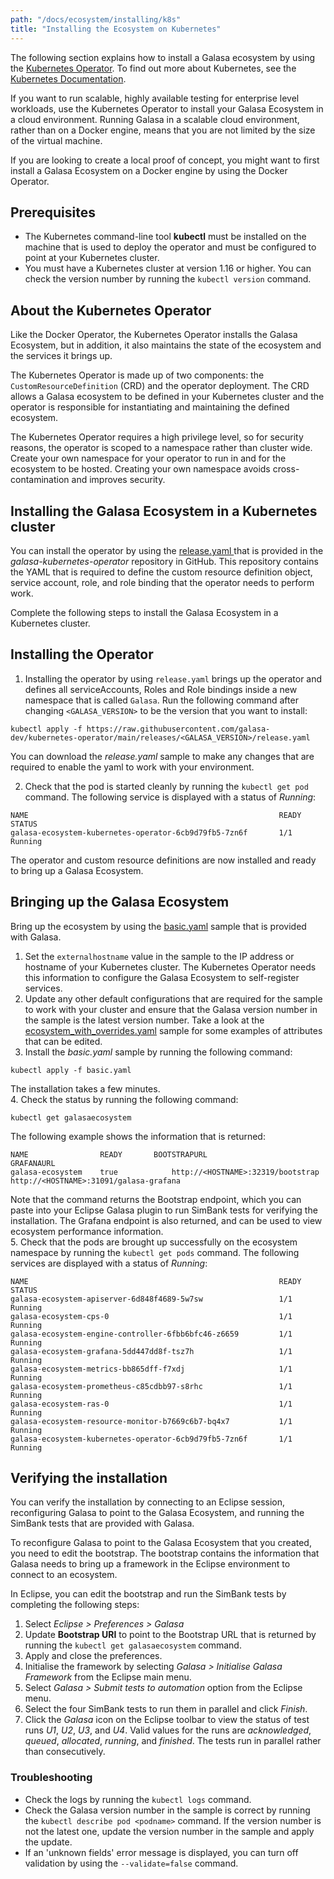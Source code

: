 ```yaml
---
path: "/docs/ecosystem/installing/k8s"
title: "Installing the Ecosystem on Kubernetes"
---
```


The following section explains how to install a Galasa ecosystem by using the <a href="https://github.com/galasa-dev/kubernetes-operator" target="_blank"> Kubernetes Operator</a>. To find out more about Kubernetes, see the <a href=https://kubernetes.io/docs/home/ target="_blank"> Kubernetes Documentation</a>.

If you want to run scalable, highly available testing for enterprise level workloads, use the Kubernetes Operator to install your Galasa Ecosystem in a cloud environment. Running Galasa in a scalable cloud environment, rather than on a Docker engine, means that you are not limited by the size of the virtual machine.

If you are looking to create a local proof of concept, you might want to first install a Galasa Ecosystem on a Docker engine by using the Docker Operator.

## Prerequisites

- The Kubernetes command-line tool **kubectl** must be installed on the machine that is used to deploy the operator and must be configured to point at your Kubernetes cluster. 
- You must have a Kubernetes cluster at version 1.16 or higher. You can check the version number by running the ```kubectl version``` command.  

## About the Kubernetes Operator 

Like the Docker Operator, the Kubernetes Operator installs the Galasa Ecosystem, but in addition, it also maintains the state of the ecosystem and the services it brings up. 

The Kubernetes Operator is made up of two components: the ```CustomResourceDefinition``` (CRD) and the operator deployment. The CRD allows a Galasa ecosystem to be defined in your Kubernetes cluster and the operator is responsible for instantiating and maintaining the defined ecosystem. 

The Kubernetes Operator requires a high privilege level, so for security reasons, the  operator is scoped to a namespace rather than cluster wide. Create your own namespace for your operator to run in and for the ecosystem to be hosted. Creating your own namespace avoids cross-contamination and improves security. 

## Installing the Galasa Ecosystem in a Kubernetes cluster 

You can install the operator by using the <a href=https://github.com/galasa-dev/kubernetes-operator/tree/main/releases target="_blank">release.yaml </a> that is provided in the *galasa-kubernetes-operator* repository in GitHub. This repository contains the YAML that is required to define the custom resource definition object, service account, role, and role binding that the operator needs to perform work.

Complete the following steps to install the Galasa Ecosystem in a Kubernetes cluster. 

## Installing the Operator

1. Installing the operator by using ```release.yaml``` brings up the operator and defines all serviceAccounts, Roles and Role bindings inside a new namespace that is called `Galasa`. Run the following command after changing ```<GALASA_VERSION>``` to be the version that you want to install: 
```
kubectl apply -f https://raw.githubusercontent.com/galasa-dev/kubernetes-operator/main/releases/<GALASA_VERSION>/release.yaml
```
You can download the _release.yaml_ sample to make any changes that are required to enable the yaml to work with your environment. 

2. Check that the pod is started cleanly by running the ```kubectl get pod``` command. The following service is displayed with a status of *Running*:
```
NAME                                                        READY   STATUS    
galasa-ecosystem-kubernetes-operator-6cb9d79fb5-7zn6f       1/1     Running   
```
The operator and custom resource definitions are now installed and ready to bring up a Galasa Ecosystem. 

## Bringing up the Galasa Ecosystem

Bring up the ecosystem by using the <a href=https://github.com/galasa-dev/kubernetes-operator/examples/basic.yaml target="_blank">basic.yaml</a> sample that is provided with Galasa.

1. Set the ```externalhostname``` value in the sample to the IP address or hostname of your Kubernetes cluster. The Kubernetes Operator needs this information to configure the Galasa Ecosystem to self-register services. 
2. Update any other default configurations that are required for the sample to work with your cluster and ensure that the Galasa version number in the sample is the latest version number. Take a look at the <a href=https://github.com/galasa-dev/kubernetes-operator/examples/basic.yaml target="_blank"> ecosystem_with_overrides.yaml</a> sample for some examples of attributes that can be edited.
3. Install the *basic.yaml* sample by running the following command:
```
kubectl apply -f basic.yaml
```
The installation takes a few minutes.<br>
4. Check the status by running the following command:
```
kubectl get galasaecosystem
```
The following example shows the information that is returned: 
```
NAME 				READY		BOOTSTRAPURL							GRAFANAURL
galasa-ecosystem 	true 			http://<HOSTNAME>:32319/bootstrap       http://<HOSTNAME>:31091/galasa-grafana
```
Note that the command returns the Bootstrap endpoint, which you can paste into your Eclipse Galasa plugin to run SimBank tests for verifying the installation. The Grafana endpoint is also returned, and can be used to view ecosystem performance information.<br>
5. Check that the pods are brought up successfully on the ecosystem namespace by running the ```kubectl get pods``` command. The following services are displayed with a status of *Running*:
```
NAME                                                        READY   STATUS    
galasa-ecosystem-apiserver-6d848f4689-5w7sw                 1/1     Running   
galasa-ecosystem-cps-0                                      1/1     Running   
galasa-ecosystem-engine-controller-6fbb6bfc46-z6659         1/1     Running   
galasa-ecosystem-grafana-5dd447dd8f-tsz7h                   1/1     Running   
galasa-ecosystem-metrics-bb865dff-f7xdj                     1/1     Running   
galasa-ecosystem-prometheus-c85cdbb97-s8rhc                 1/1     Running   
galasa-ecosystem-ras-0                                      1/1     Running   
galasa-ecosystem-resource-monitor-b7669c6b7-bq4x7           1/1     Running
galasa-ecosystem-kubernetes-operator-6cb9d79fb5-7zn6f       1/1     Running   
```

## Verifying the installation

You can verify the installation by connecting to an Eclipse session, reconfiguring Galasa to point to the Galasa Ecosystem, and running the SimBank tests that are provided with Galasa. 

To reconfigure Galasa to point to the Galasa Ecosystem that you created, you need to edit the bootstrap. The bootstrap contains the information that Galasa needs to bring up a framework in the Eclipse environment to connect to an ecosystem.  

In Eclipse, you can edit the bootstrap and run the SimBank tests by completing the following steps:

1.  Select *Eclipse > Preferences > Galasa* 
2.  Update **Bootstrap URI** to point to the Bootstrap URL that is returned by running the ```kubectl get galasaecosystem``` command.
3.  Apply and close the preferences.   
4.  Initialise the framework by selecting _Galasa > Initialise Galasa Framework_ from the   Eclipse main menu. 
5.  Select *Galasa > Submit tests to automation* option from the Eclipse menu. 
6.  Select the four SimBank tests to run them in parallel and click *Finish*. 
7.  Click the *Galasa* icon on the Eclipse toolbar to view the status of test runs *U1*, *U2*, *U3*, and *U4*. Valid values for the runs are *acknowledged*, *queued*, *allocated*, *running*, and *finished*. The tests run in parallel rather than consecutively.

### Troubleshooting

- Check the logs by running the ```kubectl logs``` command. 
- Check the Galasa version number in the sample is correct by running the ```kubectl describe pod <podname>``` command.  If the version number is not the latest one, update the version number in the sample and apply the update.
- If an 'unknown fields' error message is displayed, you can turn off validation by using the  ```--validate=false``` command. 

